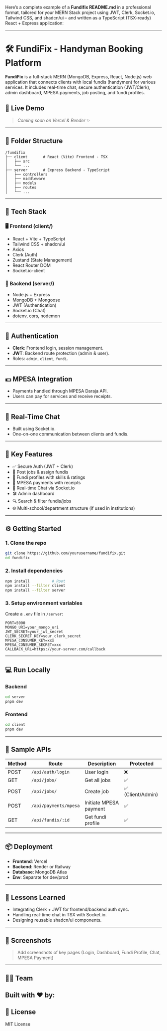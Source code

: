 Here’s a complete example of a **Fundifix README.md** in a professional format, tailored for your MERN Stack project using JWT, Clerk, Socket.io, Tailwind CSS, and shadcn/ui – and written as a TypeScript (TSX-ready) React + Express application:

---

# 🛠️ FundiFix - Handyman Booking Platform

**FundiFix** is a full-stack MERN (MongoDB, Express, React, Node.js) web application that connects clients with local fundis (handymen) for various services. It includes real-time chat, secure authentication (JWT/Clerk), admin dashboard, MPESA payments, job posting, and fundi profiles.

## 🚀 Live Demo

> *Coming soon on Vercel & Render* ✨

---

## 📁 Folder Structure

```
/fundifix
├── client       # React (Vite) Frontend - TSX
│   ├── src
│   └── ...
├── server       # Express Backend - TypeScript
│   ├── controllers
│   ├── middleware
│   ├── models
│   ├── routes
│   └── ...
```

---

## 🧰 Tech Stack

### 🖥️ Frontend (client/)

* React + Vite + TypeScript
* Tailwind CSS + shadcn/ui
* Axios
* Clerk (Auth)
* Zustand (State Management)
* React Router DOM
* Socket.io-client

### 🧪 Backend (server/)

* Node.js + Express
* MongoDB + Mongoose
* JWT (Authentication)
* Socket.io (Chat)
* dotenv, cors, nodemon

---

## 🔐 Authentication

* **Clerk**: Frontend login, session management.
* **JWT**: Backend route protection (admin & user).
* Roles: `admin`, `client`, `fundi`.

---

## 💵 MPESA Integration

* Payments handled through MPESA Daraja API.
* Users can pay for services and receive receipts.

---

## 💬 Real-Time Chat

* Built using Socket.io.
* One-on-one communication between clients and fundis.

---

## 🎯 Key Features

* ✅ Secure Auth (JWT + Clerk)
* 🧰 Post jobs & assign fundis
* 📂 Fundi profiles with skills & ratings
* 🧾 MPESA payments with receipts
* 💬 Real-time Chat via Socket.io
* 🛠️ Admin dashboard
* 🔍 Search & filter fundis/jobs
* 🌐 Multi-school/department structure (if used in institutions)

---

## ⚙️ Getting Started

### 1. Clone the repo

```bash
git clone https://github.com/yourusername/fundifix.git
cd fundifix
```

### 2. Install dependencies

```bash
npm install          # Root
npm install --filter client
npm install --filter server
```

### 3. Setup environment variables

Create a `.env` file in `/server`:

```env
PORT=5000
MONGO_URI=your_mongo_uri
JWT_SECRET=your_jwt_secret
CLERK_SECRET_KEY=your_clerk_secret
MPESA_CONSUMER_KEY=xxx
MPESA_CONSUMER_SECRET=xxx
CALLBACK_URL=https://your-server.com/callback
```

---

## 💻 Run Locally

### Backend

```bash
cd server
pnpm dev
```

### Frontend

```bash
cd client
pnpm dev
```

---

## 🧪 Sample APIs

| Method | Route                 | Description            | Protected        |
| ------ | --------------------- | ---------------------- | ---------------- |
| POST   | `/api/auth/login`     | User login             | ❌                |
| GET    | `/api/jobs/`          | Get all jobs           | ✅                |
| POST   | `/api/jobs/`          | Create job             | ✅ (Client/Admin) |
| POST   | `/api/payments/mpesa` | Initiate MPESA payment | ✅                |
| GET    | `/api/fundis/:id`     | Get fundi profile      | ✅                |

---

## 📦 Deployment

* **Frontend**: Vercel
* **Backend**: Render or Railway
* **Database**: MongoDB Atlas
* **Env**: Separate for dev/prod

---

## 🧠 Lessons Learned

* Integrating Clerk + JWT for frontend/backend auth sync.
* Handling real-time chat in TSX with Socket.io.
* Designing reusable shadcn/ui components.

---

## 📸 Screenshots

> Add screenshots of key pages (Login, Dashboard, Fundi Profile, Chat, MPESA Payment)

---

## 🧑‍💻 Team

Built with ❤️ by:
---

## 📝 License

MIT License




